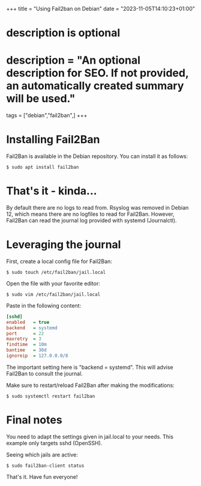 +++
title = "Using Fail2ban on Debian"
date = "2023-11-05T14:10:23+01:00"

#
# description is optional
#
# description = "An optional description for SEO. If not provided, an automatically created summary will be used."

tags = ["debian","fail2ban",]
+++

# Installing Fail2Ban
Fail2Ban is available in the Debian repository.
You can install it as follows:

```shell
$ sudo apt install fail2ban
```

# That's it - kinda...
By default there are no logs to read from. Rsyslog was removed in Debian 12, which means there are no logfiles to read for Fail2Ban.
However, Fail2Ban can read the journal log provided with systemd (Journalctl).

# Leveraging the journal
First, create a local config file for Fail2Ban:

```shell
$ sudo touch /etc/fail2ban/jail.local
```

Open the file with your favorite editor:

```shell
$ sudo vim /etc/fail2ban/jail.local
```

Paste in the following content:

```ini
[sshd]
enabled   = true
backend   = systemd
port      = 22
maxretry  = 3
findtime  = 10m
bantime   = 30d
ignoreip  = 127.0.0.0/8
```

The important setting here is "backend = systemd".
This will advise Fail2Ban to consult the journal.

Make sure to restart/reload Fail2Ban after making the modifications:

```shell
$ sudo systemctl restart fail2ban
```

# Final notes
You need to adapt the settings given in jail.local to your needs.
This example only targets sshd (OpenSSH).

Seeing which jails are active:
```shell
$ sudo fail2ban-client status
```

That's it. Have fun everyone!
